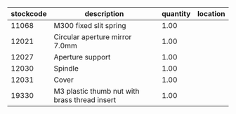 |stockcode|description|quantity|location|
|---------|-----------|--------|--------|
|11068|M300 fixed slit spring|1.00||
|12021|Circular aperture mirror 7.0mm|1.00||
|12027|Aperture support|1.00||
|12030|Spindle|1.00||
|12031|Cover|1.00||
|19330|M3 plastic thumb nut with brass thread insert|1.00||
